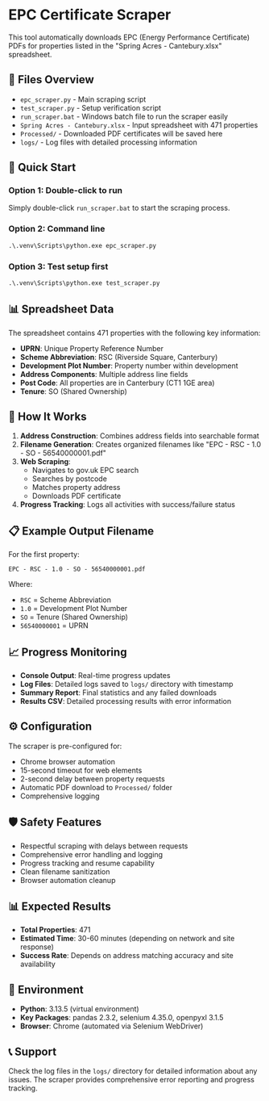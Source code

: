# EPC Certificate Scraper

This tool automatically downloads EPC (Energy Performance Certificate) PDFs for properties listed in the "Spring Acres - Cantebury.xlsx" spreadsheet.

## 📁 Files Overview

- `epc_scraper.py` - Main scraping script
- `test_scraper.py` - Setup verification script
- `run_scraper.bat` - Windows batch file to run the scraper easily
- `Spring Acres - Cantebury.xlsx` - Input spreadsheet with 471 properties
- `Processed/` - Downloaded PDF certificates will be saved here
- `logs/` - Log files with detailed processing information

## 🚀 Quick Start

### Option 1: Double-click to run
Simply double-click `run_scraper.bat` to start the scraping process.

### Option 2: Command line
```cmd
.\.venv\Scripts\python.exe epc_scraper.py
```

### Option 3: Test setup first
```cmd
.\.venv\Scripts\python.exe test_scraper.py
```

## 📊 Spreadsheet Data

The spreadsheet contains 471 properties with the following key information:
- **UPRN**: Unique Property Reference Number
- **Scheme Abbreviation**: RSC (Riverside Square, Canterbury)
- **Development Plot Number**: Property number within development
- **Address Components**: Multiple address line fields
- **Post Code**: All properties are in Canterbury (CT1 1GE area)
- **Tenure**: SO (Shared Ownership)

## 🎯 How It Works

1. **Address Construction**: Combines address fields into searchable format
2. **Filename Generation**: Creates organized filenames like "EPC - RSC - 1.0 - SO - 56540000001.pdf"
3. **Web Scraping**: 
   - Navigates to gov.uk EPC search
   - Searches by postcode
   - Matches property address
   - Downloads PDF certificate
4. **Progress Tracking**: Logs all activities with success/failure status

## 📋 Example Output Filename

For the first property:
```
EPC - RSC - 1.0 - SO - 56540000001.pdf
```

Where:
- `RSC` = Scheme Abbreviation
- `1.0` = Development Plot Number  
- `SO` = Tenure (Shared Ownership)
- `56540000001` = UPRN

## 📈 Progress Monitoring

- **Console Output**: Real-time progress updates
- **Log Files**: Detailed logs saved to `logs/` directory with timestamp
- **Summary Report**: Final statistics and any failed downloads
- **Results CSV**: Detailed processing results with error information

## ⚙️ Configuration

The scraper is pre-configured for:
- Chrome browser automation
- 15-second timeout for web elements
- 2-second delay between property requests
- Automatic PDF download to `Processed/` folder
- Comprehensive logging

## 🛡️ Safety Features

- Respectful scraping with delays between requests
- Comprehensive error handling and logging
- Progress tracking and resume capability
- Clean filename sanitization
- Browser automation cleanup

## 📊 Expected Results

- **Total Properties**: 471
- **Estimated Time**: 30-60 minutes (depending on network and site response)
- **Success Rate**: Depends on address matching accuracy and site availability

## 🔧 Environment

- **Python**: 3.13.5 (virtual environment)
- **Key Packages**: pandas 2.3.2, selenium 4.35.0, openpyxl 3.1.5
- **Browser**: Chrome (automated via Selenium WebDriver)

## 📞 Support

Check the log files in the `logs/` directory for detailed information about any issues. The scraper provides comprehensive error reporting and progress tracking.